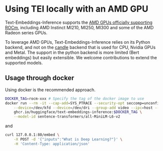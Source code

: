 <!--Copyright 2024 The HuggingFace Team. All rights reserved.

Licensed under the Apache License, Version 2.0 (the "License"); you may not use this file except in compliance with
the License. You may obtain a copy of the License at

http://www.apache.org/licenses/LICENSE-2.0

Unless required by applicable law or agreed to in writing, software distributed under the License is distributed on
an "AS IS" BASIS, WITHOUT WARRANTIES OR CONDITIONS OF ANY KIND, either express or implied. See the License for the
specific language governing permissions and limitations under the License.

⚠️ Note that this file is in Markdown but contain specific syntax for our doc-builder (similar to MDX) that may not be
rendered properly in your Markdown viewer.

-->

# Using TEI locally with an AMD GPU

Text-Embeddings-Inference supports the [AMD GPUs officially supporting ROCm](https://rocm.docs.amd.com/projects/install-on-linux/en/latest/reference/system-requirements.html), including AMD Instinct MI210, MI250, MI300 and some of the AMD Radeon series GPUs.

To leverage AMD GPUs, Text-Embeddings-Inference relies on its Python backend, and not on the [candle](https://github.com/huggingface/candle) backend that is used for CPU, Nvidia GPUs and Metal. The support in the python backend is more limited (Bert embeddings) but easily extensible. We welcome contributions to extend the supported models.

## Usage through docker

Using docker is the recommended approach.

```bash
DOCKER_TAG=rocm-xxx # Specify the tag of the docker image to use
docker run --rm -it --cap-add=SYS_PTRACE --security-opt seccomp=unconfined --net host \
    --device=/dev/kfd --device=/dev/dri --group-add video --ipc=host --shm-size 32g \
    ghcr.io/huggingface/text-embeddings-inference:$DOCKER_TAG \
    --model-id sentence-transformers/all-MiniLM-L6-v2
```

and

```bash
curl 127.0.0.1:80/embed \
    -X POST -d '{"inputs":"What is Deep Learning?"}' \
    -H 'Content-Type: application/json'
```

